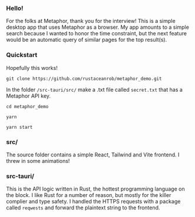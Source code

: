 ### Hello!

For the folks at Metaphor, thank you for the interview! This is a simple desktop app that uses Metaphor as a browser. My app amounts to a simple search because I wanted to honor the time constraint, but the next feature would be an automatic query of similar pages for the top result(s). 

### Quickstart

Hopefully this works!

`git clone https://github.com/rustaceanrob/metaphor_demo.git`

In the folder `/src-tauri/src/` make a .txt file called `secret.txt` that has a Metaphor API key.

`cd metaphor_demo`

`yarn`

`yarn start`

### src/

The source folder contains a simple React, Tailwind and Vite frontend. I threw in some animations! 

### src-tauri/

This is the API logic written in Rust, the hottest programming language on the block. I like Rust for a number of reason, but mostly for the killer complier and type safety. I handled the HTTPS requests with a package called `reqwests` and forward the plaintext string to the frontend. 
